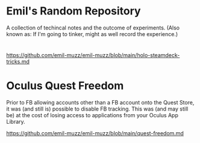 # Emil's Random Repository
A collection of techincal notes and the outcome of experiments. 
(Also known as: If I'm going to tinker, might as well record the experience.)

# 
https://github.com/emil-muzz/emil-muzz/blob/main/holo-steamdeck-tricks.md


# Oculus Quest Freedom
Prior to FB allowing accounts other than a FB account onto the Quest Store, it was (and still is) possible to disable FB tracking. This was (and may still be) at the cost of losing access to applications from your Oculus App Library. 

https://github.com/emil-muzz/emil-muzz/blob/main/quest-freedom.md
